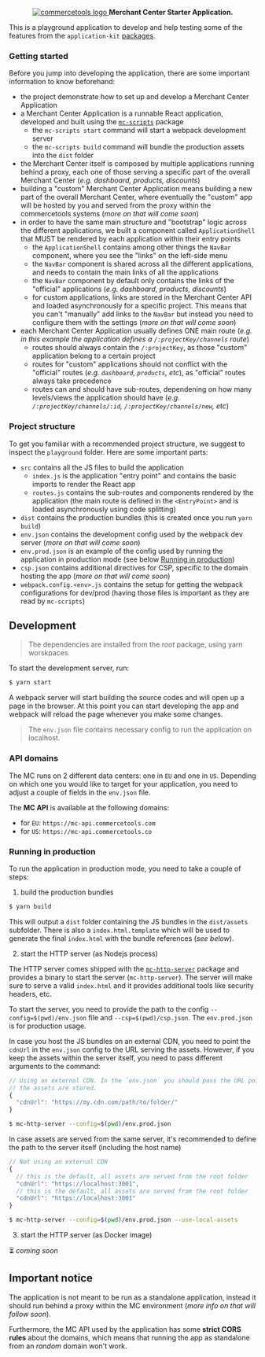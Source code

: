 <p align="center">
  <a href="https://commercetools.com/">
    <img alt="commercetools logo" src="http://cdn.rawgit.com/commercetools/press-kit/master/PNG/72DPI/CT%20logo%20chrom%20black%20horizontal%20RGB%2072dpi.png">
  </a>
  <b>Merchant Center Starter Application.</b>
</p>

This is a playground application to develop and help testing some of the features from the `application-kit` [packages](../packages).

### Getting started

Before you jump into developing the application, there are some important information to know beforehand:

- the project demonstrate how to set up and develop a Merchant Center Application
- a Merchant Center Application is a runnable React application, developed and built using the [`mc-scripts`](../packages/mc-scripts) package
  - the `mc-scripts start` command will start a webpack development server
  - the `mc-scripts build` command will bundle the production assets into the `dist` folder
- the Merchant Center itself is composed by multiple applications running behind a proxy, each one of those serving a specific part of the overall Merchant Center (_e.g. dashboard, products, discounts_)
- building a "custom" Merchant Center Application means building a new part of the overall Merchant Center, where eventually the "custom" app will be hosted by you and served from the proxy within the commercetools systems (_more on that will come soon_)
- in order to have the same main structure and "bootstrap" logic across the different applications, we built a component called `ApplicationShell` that MUST be rendered by each application within their entry points
  - the `ApplicationShell` contains among other things the `NavBar` component, where you see the "links" on the left-side menu
  - the `NavBar` component is shared across all the different applications, and needs to contain the main links of all the applications
  - the `NavBar` component by default only contains the links of the "official" applications (_e.g. dashboard, products, discounts_)
  - for custom applications, links are stored in the Merchant Center API and loaded asynchronously for a specific project. This means that you can't "manually" add links to the `NavBar` but instead you need to configure them with the settings (_more on that will come soon_)
- each Merchant Center Application usually defines ONE main route (_e.g. in this example the application defines a `/:projectKey/channels` route_)
  - routes should always contain the `/:projectKey`, as those "custom" application belong to a certain project
  - routes for "custom" applications should not conflict with the "official" routes (_e.g. `dashboard`, `products`, etc_), as "official" routes always take precedence
  - routes can and should have sub-routes, dependening on how many levels/views the application should have (_e.g. `/:projectKey/channels/:id`, `/:projectKey/channels/new`, etc_)

### Project structure

To get you familiar with a recommended project structure, we suggest to inspect the `playground` folder. Here are some important parts:

- `src` contains all the JS files to build the application
  - `index.js` is the application "entry point" and contains the basic imports to render the React app
  - `routes.js` contains the sub-routes and components rendered by the application (the main route is defined in the `<EntryPoint>` and is loaded asynchronously using code splitting)
- `dist` contains the production bundles (this is created once you run `yarn build`)
- `env.json` contains the development config used by the webpack dev server (_more on that will come soon_)
- `env.prod.json` is an example of the config used by running the application in production mode (see below [Running in production](#running-in-production))
- `csp.json` contains additional directives for CSP, specific to the domain hosting the app (_more on that will come soon_)
- `webpack.config.<env>.js` contains the setup for getting the webpack configurations for dev/prod (having those files is important as they are read by `mc-scripts`)

## Development

> The dependencies are installed from the _root_ package, using yarn worskpaces.

To start the development server, run:

```bash
$ yarn start
```

A webpack server will start building the source codes and will open up a page in the browser. At this point you can start developing the app and webpack will reload the page whenever you make some changes.

> The `env.json` file contains necessary config to run the application on localhost.

### API domains

The MC runs on 2 different data centers: one in `EU` and one in `US`. Depending on which one you would like to target for your application, you need to adjust a couple of fields in the `env.json` file.

The **MC API** is available at the following domains:

- for `EU`: `https://mc-api.commercetools.com`
- for `US`: `https://mc-api.commercetools.co`

### Running in production

To run the application in production mode, you need to take a couple of steps:

1.  build the production bundles

```bash
$ yarn build
```

This will output a `dist` folder containing the JS bundles in the `dist/assets` subfolder. There is also a `index.html.template` which will be used to generate the final `index.html` with the bundle references (_see below_).

2.  start the HTTP server (as Nodejs process)

The HTTP server comes shipped with the [`mc-http-server`](../packages/mc-http-server) package and provides a binary to start the server (`mc-http-server`). The server will make sure to serve a valid `index.html` and it provides additional tools like security headers, etc.

To start the server, you need to provide the path to the config `--config=$(pwd)/env.json` file and `--csp=$(pwd)/csp.json`. The `env.prod.json` is for production usage.

In case you host the JS bundles on an external CDN, you need to point the `cdnUrl` in the `env.json` config to the URL serving the assets. However, if you keep the assets within the server itself, you need to pass different arguments to the command:

```js
// Using an external CDN. In the `env.json` you should pass the URL pointing to the folder where
// the assets are stored.
{
  "cdnUrl": "https://my.cdn.com/path/to/folder/"
}
```

```bash
$ mc-http-server --config=$(pwd)/env.prod.json
```

In case assets are served from the same server, it's recommended to define the path to the server itself (including the host name)

```js
// Not using an external CDN
{
  // this is the default, all assets are served from the root folder
  "cdnUrl": "https://localhost:3001",
  // this is the default, all assets are served from the root folder
  "cdnUrl": "https://localhost:3001"
}
```

```bash
$ mc-http-server --config=$(pwd)/env.prod.json --use-local-assets
```

3.  start the HTTP server (as Docker image)

⏳ _coming soon_

## Important notice

The application is not meant to be run as a standalone application, instead it should run behind a proxy within the MC environment (_more info on that will follow soon_).

Furthermore, the MC API used by the application has some **strict CORS rules** about the domains, which means that running the app as standalone from an _random_ domain won't work.
